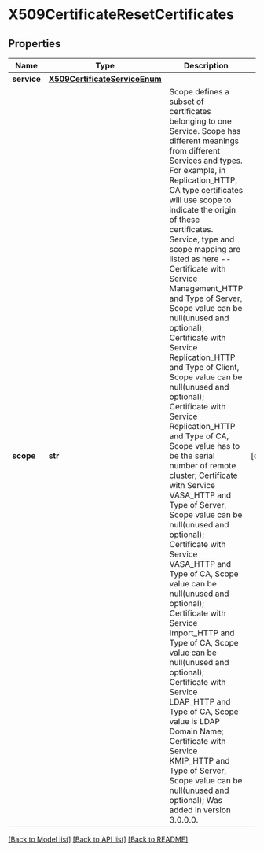 # X509CertificateResetCertificates

## Properties
Name | Type | Description | Notes
------------ | ------------- | ------------- | -------------
**service** | [**X509CertificateServiceEnum**](X509CertificateServiceEnum.md) |  | 
**scope** | **str** | Scope defines a subset of certificates belonging to one Service. Scope has different meanings from different Services and types. For example, in Replication_HTTP, CA type certificates will use scope to indicate the origin of these certificates. Service, type and scope mapping are listed as here -- Certificate with Service Management_HTTP and Type of Server, Scope value can be null(unused and optional); Certificate with Service Replication_HTTP and Type of Client, Scope value can be null(unused and optional); Certificate with Service Replication_HTTP and Type of CA, Scope value has to be the serial number of remote cluster; Certificate with Service VASA_HTTP and Type of Server, Scope value can be null(unused and optional); Certificate with Service VASA_HTTP and Type of CA, Scope value can be null(unused and optional); Certificate with Service Import_HTTP and Type of CA, Scope value can be null(unused and optional); Certificate with Service LDAP_HTTP and Type of CA, Scope value is LDAP Domain Name; Certificate with Service KMIP_HTTP and Type of Server, Scope value can be null(unused and optional); Was added in version 3.0.0.0. | [optional] 

[[Back to Model list]](../README.md#documentation-for-models) [[Back to API list]](../README.md#documentation-for-api-endpoints) [[Back to README]](../README.md)


